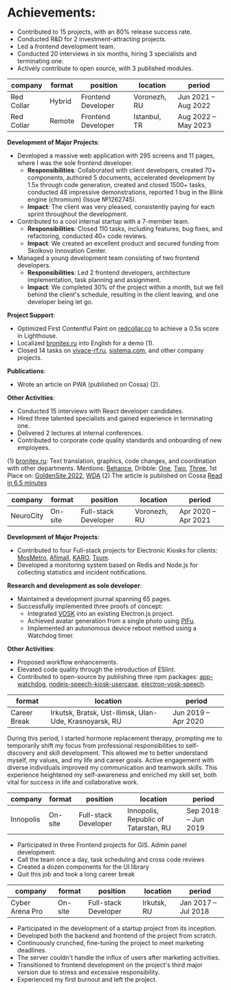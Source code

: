 # Achievements:
- Contributed to 15 projects, with an 80% release success rate.
- Conducted R&D for 2 investment-attracting projects.
- Led a frontend development team.
- Conducted 20 interviews in six months, hiring 3 specialists and terminating one.
- Actively contribute to open source, with 3 published modules.


| company  |  format | position  |  location |  period |
|---|---|---|---|---|
|  Red Collar | Hybrid  | Frontend Developer | Voronezh, RU |  Jun 2021 – Aug 2022  |
|  Red Collar | Remote  | Frontend Developer | Istanbul, TR |  Aug 2022 – May 2023  |


**Development of Major Projects**:
- Developed a massive web application with 295 screens and 11 pages, where I was the sole frontend developer.
    - **Responsibilities**: Collaborated with client developers, created 70+ components, authored 5 documents,
      accelerated development by 1.5x through code generation, created and closed 1500+ tasks, conducted 48 impressive demonstrations,
      reported 1 bug in the Blink engine (chromium) (Issue №1262745).
    - **Impact**: The client was very pleased, consistently paying for each sprint throughout the development.
- Contributed to a cool internal startup with a 7-member team.
    - **Responsibilities**: Closed 110 tasks, including features, bug fixes, and refactoring, conducted 40+ code reviews.
    - **Impact**: We created an excellent product and secured funding from Skolkovo Innovation Center.
- Managed a young development team consisting of two frontend developers.
    - **Responsibilities**: Led 2 frontend developers, architecture implementation, task planning and assignment.
    - **Impact**: We completed 30% of the project within a month, but we fell behind the client's schedule, resulting in the client leaving, and one developer being let go.

**Project Support**:
- Optimized First Contentful Paint on [redcollar.co](https://redcollar.co/) to achieve a 0.5s score in Lighthouse.
- Localized [bronitex.ru](https://bronitex.ru/) into English for a demo (1).
- Closed 14 tasks on [vivace-rf.ru](https://vivace-rf.ru/), [sistema.com](https://sistema.com/), and other company projects.

**Publications**:
- Wrote an article on PWA (published on Cossa) (2).

**Other Activities**:
- Conducted 15 interviews with React developer candidates.
- Hired three talented specialists and gained experience in terminating one.
- Delivered 2 lectures at internal conferences.
- Contributed to corporate code quality standards and onboarding of new employees.

(1) [bronitex.ru](https://bronitex.ru/): Text translation, graphics, code changes, and coordination with other departments.
Mentions: [Behance](https://www.behance.net/gallery/169838265/Bronitex-Glove-Maker-with-Smartphone-Vibe?tracking_source=search_projects|bronitex), Dribble: [One](https://dribbble.com/shots/21665489-Down-to-a-Thread-Impeccable-3D-for-Glove-Maker-Bronitex), [Two](https://dribbble.com/shots/21503782-Bronitex-Flagship-Smartphone-Vibe-for-Work-Gloves-Store), [Three](https://dribbble.com/shots/21633308-Bronitex-Smooth-Store-to-Sell-Work-Gloves-Online), 1st Place on: [GoldenSite 2022](https://2022.goldensite.ru/work/best-design-company-services/9050/), [WDA](https://workspace.ru/awards/cases/korporativnyy-sayt-dlya-proizvoditelya-perchatok-bronitex/)
(2) The article is published on Cossa [Read in 6.5 minutes](https://www.cossa.ru/special/mobile/308554/)


| company  |  format | position  |  location |  period |
|---|---|---|---|---|
|  NeuroCity | On-site  | Full-stack Developer | Voronezh, RU  |  Apr 2020 – Apr 2021  |
 

**Development of Major Projects**:
- Contributed to four Full-stack projects for Electronic Kiosks for clients: [MosMetro](https://mosmetro.ru/), [Afimall](https://afimall.ru/), [KARO](https://karofilm.ru/), [Tsum](https://www.tsum.ru/).
- Developed a monitoring system based on Redis and Node.js for collecting statistics and incident notifications.

**Research and development as sole developer**:
- Maintained a development journal spanning 65 pages.
- Successfully implemented three proofs of concept:
    - Integrated [VOSK](https://alphacephei.com/vosk/) into an existing Electron.js project.
    - Achieved avatar generation from a single photo using [PIFu](https://shunsukesaito.github.io/PIFu/).
    - Implemented an autonomous device reboot method using a Watchdog timer.

**Other Activities**:
- Proposed workflow enhancements.
- Elevated code quality through the introduction of ESlint.
- Contributed to open-source by publishing three npm packages: [app-watchdog](https://www.npmjs.com/package/app-watchdog), [nodejs-speech-kiosk-usercase](https://www.npmjs.com/package/nodejs-speech-kiosk-usercase), [electron-vosk-speech](https://www.npmjs.com/package/electron-vosk-speech).


|   format | location |  period |
|---|---|---|
|  Career Break  | Irkutsk, Bratsk, Ust-Ilimsk, Ulan-Ude, Krasnoyarsk, RU  |  Jun 2019 – Apr 2020 |



During this period, I started hormone replacement therapy, prompting me to temporarily shift my focus from professional responsibilities to self-discovery and skill development. This allowed me to better understand myself, my values, and my life and career goals. Active engagement with diverse individuals improved my communication and teamwork skills. This experience heightened my self-awareness and enriched my skill set, both vital for success in life and collaborative work.

| company  |  format | position  |  location |  period |
|---|---|---|---|---|
|  Innopolis | On-site  | Full-stack Developer | Innopolis, Republic of Tatarstan, RU  |  Sep 2018 – Jun 2019  |


- Participated in three Frontend projects for GIS. Admin panel development.
- Call the team once a day, task scheduling and cross code reviews
- Created a dozen components for the UI library
- Quit this job and took a long career break



| company  |  format | position  |  location |  period |
|---|---|---|---|---|
|  Cyber Arena Pro | On-site  | Full-stack Developer  | Irkutsk, RU  | Jan 2017 – Jul 2018  |

- Participated in the development of a startup project from its inception.
- Developed both the backend and frontend of the project from scratch.
- Continuously crunched, fine-tuning the project to meet marketing deadlines.
- The server couldn't handle the influx of users after marketing activities.
- Transitioned to frontend development on the project's third major version due to stress and excessive responsibility.
- Experienced my first burnout and left the project.
